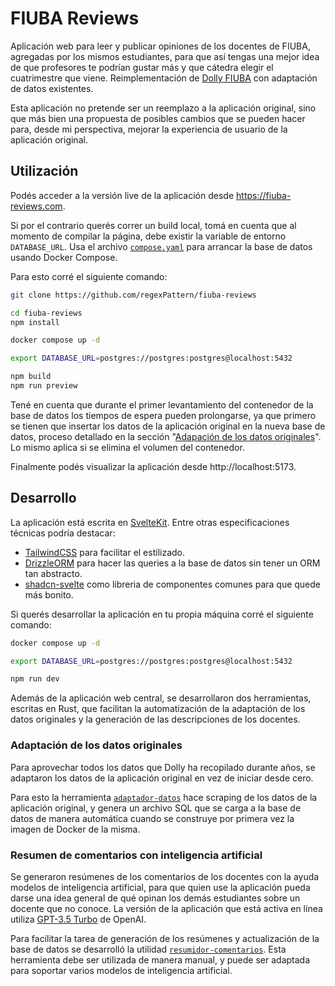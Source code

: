 # FIUBA Reviews

Aplicación web para leer y publicar opiniones de los docentes de FIUBA, agregadas por los mismos estudiantes, para que así tengas una mejor idea de que profesores te podrían gustar más y que cátedra elegir el cuatrimestre que viene. Reimplementación de [Dolly FIUBA](https://dollyfiuba.com) con adaptación de datos existentes.

Esta aplicación no pretende ser un reemplazo a la aplicación original, sino que más bien una propuesta de posibles cambios que se pueden hacer para, desde mi perspectiva, mejorar la experiencia de usuario de la aplicación original.

## Utilización

Podés acceder a la versión live de la aplicación desde https://fiuba-reviews.com.

Si por el contrario querés correr un build local, tomá en cuenta que al momento de compilar la página, debe existir la variable de entorno `DATABASE_URL`. Usa el archivo [`compose.yaml`](https://github.com/regexPattern/fiuba-reviews/blob/main/compose.yaml) para arrancar la base de datos usando Docker Compose.

Para esto corré el siguiente comando:

```bash
git clone https://github.com/regexPattern/fiuba-reviews

cd fiuba-reviews
npm install

docker compose up -d

export DATABASE_URL=postgres://postgres:postgres@localhost:5432

npm build
npm run preview
```

Tené en cuenta que durante el primer levantamiento del contenedor de la base de datos los tiempos de espera pueden prolongarse, ya que primero se tienen que insertar los datos de la aplicación original en la nueva base de datos, proceso detallado en la sección "[Adapación de los datos originales](https://github.com/regexPattern/fiuba-reviews/tree/main#adaptación-de-los-datos-originales)". Lo mismo aplica si se elimina el volumen del contenedor.

Finalmente podés visualizar la aplicación desde http://localhost:5173.

## Desarrollo

La aplicación está escrita en [SvelteKit](https://kit.svelte.dev/). Entre otras especificaciones técnicas podría destacar:

- [TailwindCSS](https://tailwindcss.com/) para facilitar el estilizado.
- [DrizzleORM](https://orm.drizzle.team/) para hacer las queries a la base de datos sin tener un ORM tan abstracto.
- [shadcn-svelte](https://www.shadcn-svelte.com/) como libreria de componentes comunes para que quede más bonito.

Si querés desarrollar la aplicación en tu propia máquina corré el siguiente comando:

```bash
docker compose up -d

export DATABASE_URL=postgres://postgres:postgres@localhost:5432

npm run dev
```

Además de la aplicación web central, se desarrollaron dos herramientas, escritas en Rust, que facilitan la automatización de la adaptación de los datos originales y la generación de las descripciones de los docentes.

### Adaptación de los datos originales

Para aprovechar todos los datos que Dolly ha recopilado durante años, se adaptaron los datos de la aplicación original en vez de iniciar desde cero.

Para esto la herramienta [`adaptador-datos`](https://github.com/regexPattern/fiuba-reviews/tree/main/crates/adaptador-datos) hace scraping de los datos de la aplicación original, y genera un archivo SQL que se carga a la base de datos de manera automática cuando se construye por primera vez la imagen de Docker de la misma.

### Resumen de comentarios con inteligencia artificial

Se generaron resúmenes de los comentarios de los docentes con la ayuda modelos de inteligencia artificial, para que quien use la aplicación pueda darse una idea general de qué opinan los demás estudiantes sobre un docente que no conoce. La versión de la aplicación que está activa en línea utiliza [GPT-3.5 Turbo](https://platform.openai.com/docs/models/gpt-3-5-turbo) de OpenAI.

Para facilitar la tarea de generación de los resúmenes y actualización de la base de datos se desarrolló la utilidad [`resumidor-comentarios`](https://github.com/regexPattern/fiuba-reviews/tree/main/crates/resumidor-comentarios). Esta herramienta debe ser utilizada de manera manual, y puede ser adaptada para soportar varios modelos de inteligencia artificial.
